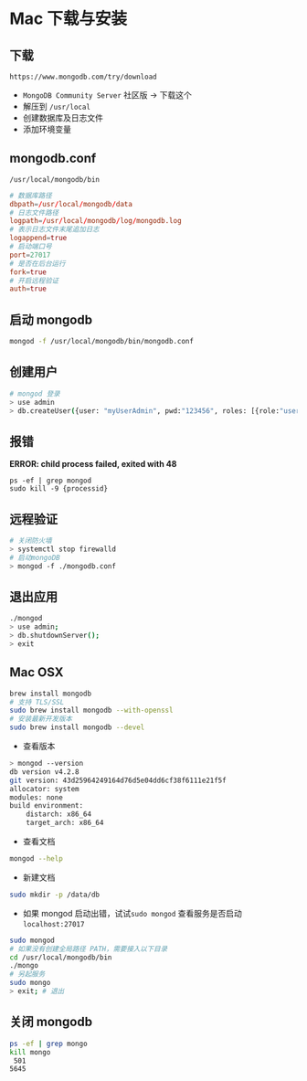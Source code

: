 # Mac 下载与安装

## 下载

`https://www.mongodb.com/try/download`

- `MongoDB Community Server` 社区版 -> 下载这个
- 解压到 `/usr/local`
- 创建数据库及日志文件
- 添加环境变量

## mongodb.conf

`/usr/local/mongodb/bin`

```conf
# 数据库路径
dbpath=/usr/local/mongodb/data
# 日志文件路径
logpath=/usr/local/mongodb/log/mongodb.log
# 表示日志文件末尾追加日志
logappend=true
# 启动端口号
port=27017
# 是否在后台运行
fork=true
# 开启远程验证
auth=true
```

## 启动 mongodb

```sh
mongod -f /usr/local/mongodb/bin/mongodb.conf
```

## 创建用户

```sh
# mongod 登录
> use admin
> db.createUser({user: "myUserAdmin", pwd:"123456", roles: [{role:"userAdminAnyDatabase", db:"admin"},"readWriteAnyDatabase"]})
```

## 报错

**ERROR: child process failed, exited with 48**

```
ps -ef | grep mongod
sudo kill -9 {processid}
```

## 远程验证

```sh
# 关闭防火墙
> systemctl stop firewalld
# 启动mongoDB
> mongod -f ./mongodb.conf
```

## 退出应用

```sh
./mongod
> use admin;
> db.shutdownServer();
> exit
```

## Mac OSX

```bash
brew install mongodb
# 支持 TLS/SSL
sudo brew install mongodb --with-openssl
# 安装最新开发版本
sudo brew install mongodb --devel
```

- 查看版本

```bash
> mongod --version
db version v4.2.8
git version: 43d25964249164d76d5e04dd6cf38f6111e21f5f
allocator: system
modules: none
build environment:
    distarch: x86_64
    target_arch: x86_64
```

- 查看文档

```bash
mongod --help
```

- 新建文档

```bash
sudo mkdir -p /data/db
```

- 如果 mongod 启动出错，试试`sudo mongod`
  查看服务是否启动 `localhost:27017`

```bash
sudo mongod
# 如果没有创建全局路径 PATH，需要接入以下目录
cd /usr/local/mongodb/bin
./mongo
# 另起服务
sudo mongo
> exit; # 退出
```

## 关闭 mongodb

```bash
ps -ef | grep mongo
kill mongo
 501
5645
```
